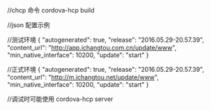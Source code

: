

//chcp 命令
cordova-hcp build

//json 配置示例

//测试环境
{
  "autogenerated": true,
  "release": "2016.05.29-20.57.39",
  "content_url": "http://app.ichangtou.com.cn/update/www",
  "min_native_interface": 10200,
  "update": "start"
}

//正式环境
{
  "autogenerated": true,
  "release": "2016.05.29-20.57.39",
  "content_url": "http://m.ichangtou.net/update/www",
  "min_native_interface": 10200,
  "update": "start"
}



//调试时可能使用
cordova-hcp server
